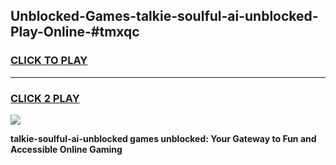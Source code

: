 
## Unblocked-Games-talkie-soulful-ai-unblocked-Play-Online-#tmxqc
<h3>
<a href="https://premium.freeplayer.one?title=talkie-soulful-ai-unblocked&ref=24F">CLICK TO PLAY</a></h3>
<hr>

<h3>
<a href="https://premium.freeplayer.one?title=talkie-soulful-ai-unblocked&ref=24F">CLICK 2 PLAY</a>
  
</h3>

<a href="https://premium.freeplayer.one?title=talkie-soulful-ai-unblocked&ref=24F/"><img src="https://clearcache.store/games.png"></a>


**talkie-soulful-ai-unblocked games unblocked: Your Gateway to Fun and Accessible Online Gaming**
